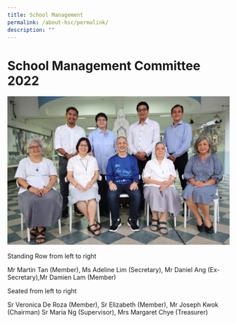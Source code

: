```yaml
---
title: School Management
permalink: /about-hsc/permalink/
description: ""
---
```

# **School Management Committee 2022**

![](/images/School%20management/school%20management%20committee.jpg)


Standing Row from left to right

Mr Martin Tan (Member), Ms Adeline Lim (Secretary), Mr Daniel Ang (Ex-Secretary),Mr Damien Lam (Member)

Seated from left to right

Sr Veronica De Roza (Member), Sr Elizabeth (Member), Mr Joseph Kwok (Chairman) Sr Maria Ng (Supervisor), Mrs Margaret Chye (Treasurer)